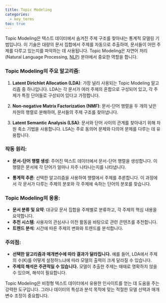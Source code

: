```yaml
---
title: Topic Modeling
categories:
  - key_terms
toc: true
---
```


Topic Modeling은 텍스트 데이터에서 숨겨진 주제 구조를 찾아내는 통계적 모델링 기법입니다. 이 기술은 대량의 문서 집합에서 주제를 자동으로 추출하여, 문서들이 어떤 주제를 다루고 있는지를 파악하는 데 사용됩니다. Topic Modeling은 자연어 처리(Natural Language Processing, [NLP](https://code7ssage.github.io/key_terms/NLP/)) 분야에서 중요한 역할을 합니다.

### Topic Modeling의 주요 알고리즘:

1. **Latent Dirichlet Allocation (LDA)**: 가장 널리 사용되는 Topic Modeling 알고리즘 중 하나입니다. LDA는 각 문서가 여러 주제의 혼합으로 구성되어 있고, 각 주제가 특정 단어들로 구성되어 있다고 가정합니다.
    
2. **Non-negative Matrix Factorization (NMF)**: 문서-단어 행렬을 두 개의 낮은 차원의 행렬로 분해하여, 문서들의 주제 구조를 찾아냅니다.
    
3. **Latent Semantic Analysis (LSA)**: 문서와 단어 사이의 관계를 찾아내기 위해 차원 축소 기법을 사용합니다. LSA는 주로 동의어 문제와 다의어 문제를 다루는 데 유용합니다.
    

### 작동 원리:

- **문서-단어 행렬 생성**: 주어진 텍스트 데이터에서 문서-단어 행렬을 생성합니다. 이 행렬은 문서에 각 단어가 얼마나 자주 나타나는지를 나타냅니다.
    
- **통계적 추론**: 선택한 알고리즘을 사용하여 행렬에서 주제를 추론합니다. 이 과정에서 각 문서가 다루는 주제의 분포와 각 주제에 속하는 단어의 분포를 찾습니다.
    

### Topic Modeling의 응용:

- **문서 분류 및 요약**: 대규모 문서 집합을 주제별로 분류하고, 각 주제의 핵심 내용을 요약합니다.
- **추천 시스템**: 사용자의 관심사나 이전 활동을 바탕으로 관련 콘텐츠를 추천합니다.
- **트렌드 분석**: 시간에 따른 주제의 변화와 트렌드를 분석합니다.

### 주의점:

- **선택한 알고리즘과 매개변수에 따라 결과가 달라집니다.** 예를 들어, LDA에서 주제의 수(K)를 어떻게 설정하느냐에 따라 모델의 출력이 크게 달라질 수 있습니다.
- **주제의 해석은 주관적일 수 있습니다.** 모델이 추출한 주제는 때때로 명확하지 않을 수 있으며, 해석이 필요합니다.

Topic Modeling은 비정형 텍스트 데이터에서 유용한 인사이트를 얻는 데 도움을 주는 강력한 도구입니다. 그러나 데이터의 특성과 분석 목적에 맞는 적절한 모델 선택과 매개변수 조정이 중요합니다.